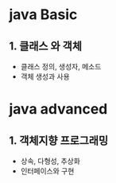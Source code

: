 # java Basic

## 1. 클래스 와 객체
   - 클래스 정의, 생성자, 메소드
   - 객체 생성과 사용

# java advanced

## 1. 객체지향 프로그래밍
   - 상속, 다형성, 추상화
   - 인터페이스와 구현






   
